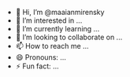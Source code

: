 - 👋 Hi, I’m @maaianmirensky
- 👀 I’m interested in ...
- 🌱 I’m currently learning ...
- 💞️ I’m looking to collaborate on ...
- 📫 How to reach me ...
- 😄 Pronouns: ...
- ⚡ Fun fact: ...

<!---
maaianmirensky/maaianmirensky is a ✨ special ✨ repository because its `README.md` (this file) appears on your GitHub profile.
You can click the Preview link to take a look at your changes.
--->
